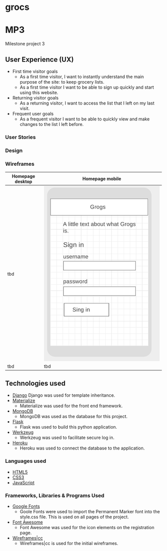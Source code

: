 # grocs

# MP3
Milestone project 3

## User Experience (UX)
* First time visitor goals
	* As a first time visitor, I want to instantly understand the main purpose of the site: to keep grocery lists.
	* As a first time visitor I want to be able to sign up quickly and start using this website.
* Returning visitor goals
	* As a returning visitor, I want to access the list that I left on my last visit. 
* Frequent user goals
	* As a frequent visitor I want to be able to quickly view and make changes to the list I left before. 
### User Stories

### Design

### Wireframes
| Homepage desktop | Homepage mobile |
| ---------------- | --------------- |
| tbd | ![homepage wireframe mobile](assets/img/wireframes/wireframe_mobile_main.png) |
| tbd | tbd |



## Technologies used
* [Django](https://www.djangoproject.com)
	Django was used for template inheritance. 
* [Materialize](https://materializecss.com)
	* Materialize was used for the front end framework. 
* [MongoDB](https://www.mongodb.com/)
	* MongoDB was used as the database for this project.
* [Flask](https://flask.palletsprojects.com/en/2.0.x/)
	* Flask was used to build this python application.
* [Werkzeug](https://pypi.org/project/Werkzeug/)
	* Werkzeug was used to facilitate secure log in.
* [Heroku](http://www.heroku.com)
	* Heroku was used to connect the database to the application.

### Languages used
* [HTML5](https://en.wikipedia.org/wiki/HTML5)
* [CSS3](https://en.wikipedia.org/wiki/Cascading_Style_Sheets)
* [JavaScript](https://en.wikipedia.org/wiki/JavaScript)

### Frameworks, Libraries & Programs Used
* [Google Fonts](https://fonts.google.com/)
	* Goole Fonts were used to import the Permanent Marker font into the style.css file. This is used on all pages of the project.
* [Font Awesome](https://fontawesome.com/)
	* Font Awesome was used for the icon elements on the registration page.
* [Wireframes|cc](https://wireframe.cc)
	* Wireframes|cc is used for the initial wireframes.